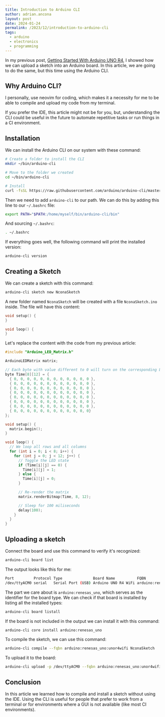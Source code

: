 ```yaml
---
title: Introduction to Arduino CLI
author: adrian.ancona
layout: post
date: 2024-01-24
permalink: /2023/12/introduction-to-arduino-cli
tags:
  - arduino
  - electronics
  - programming
---
```


In my previous post, [Getting Started With Arduino UNO R4](https://ncona.com/2024/01/getting-started-with-arduino-uno-r4), I showed how we can upload a sketch into an Arduino board. In this article, we are going to do the same, but this time using the Arduino CLI.

## Why Arduino CLI?

I personally, use neovim for coding, which makes it a necessity for me to be able to compile and upload my code from my terminal.

If you prefer the IDE, this article might not be for you, but, understanding the CLI could be useful in the future to automate repetitive tasks or run things in a CI environment.

## Installation

We can install the Arduino CLI on our system with these command:

```bash
# Create a folder to install the CLI
mkdir ~/bin/arduino-cli

# Move to the folder we created
cd ~/bin/arduino-cli

# Install
curl -fsSL https://raw.githubusercontent.com/arduino/arduino-cli/master/install.sh | sh
```

<!--more-->

Then we need to add `arduino-cli` to our path. We can do this by adding this line to our `~/.bashrc` file:

```bash
export PATH="$PATH:/home/myself/bin/arduino-cli/bin"
```

And sourcing `~/.bashrc`:

```bash
. ~/.bashrc
```

If everything goes well, the following command will print the installed version:

```bash
arduino-cli version
```

## Creating a Sketch

We can create a sketch with this command:

```bash
arduino-cli sketch new NconaSketch
```

A new folder named `NconaSketch` will be created with a file `NconaSketch.ino` inside. The file will have this content:

```cpp
void setup() {
}

void loop() {
}
```

Let's replace the content with the code from my previous article:

```cpp
#include "Arduino_LED_Matrix.h"

ArduinoLEDMatrix matrix;

// Each byte with value different to 0 will turn on the corresponding LED
byte Time[8][12] = {
  { 0, 0, 0, 0, 0, 0, 0, 0, 0, 0, 0, 0 },
  { 0, 0, 0, 0, 0, 0, 0, 0, 0, 0, 0, 0 },
  { 0, 0, 0, 0, 0, 0, 0, 0, 0, 0, 0, 0 },
  { 0, 0, 0, 0, 0, 0, 0, 0, 0, 0, 0, 0 },
  { 0, 0, 0, 0, 0, 0, 0, 0, 0, 0, 0, 0 },
  { 0, 0, 0, 0, 0, 0, 0, 0, 0, 0, 0, 0 },
  { 0, 0, 0, 0, 0, 0, 0, 0, 0, 0, 0, 0 },
  { 0, 0, 0, 0, 0, 0, 0, 0, 0, 0, 0, 0}
};

void setup() {
  matrix.begin();
}

void loop() {
  // We loop all rows and all columns
  for (int i = 0; i < 8; i++) {
    for (int j = 0; j < 12; j++) {
      // Toggle the LED state
      if (Time[i][j] == 0) {
        Time[i][j] = 1;
      } else {
        Time[i][j] = 0;
      }

      // Re-render the matrix
      matrix.renderBitmap(Time, 8, 12);

      // Sleep for 100 miliseconds
      delay(100);
    }
  }
}
```

## Uploading a sketch

Connect the board and use this command to verify it's recognized:

```bash
arduino-cli board list
```

The output looks like this for me:

```bash
Port         Protocol Type              Board Name          FQBN                          Core
/dev/ttyACM0 serial   Serial Port (USB) Arduino UNO R4 WiFi arduino:renesas_uno:unor4wifi arduino:renesas_uno
```

The part we care about is `arduino:renesas_uno`, which serves as the identifier for the board type. We can check if that board is installed by listing all the installed types:

```bash
arduino-cli board listall
```

If the board is not included in the output we can install it with this command:

```bash
arduino-cli core install arduino:renesas_uno
```

To compile the sketch, we can use this command:

```bash
arduino-cli compile --fqbn arduino:renesas_uno:unor4wifi NconaSketch
```

To upload it to the board:

```bash
arduino-cli upload -p /dev/ttyACM0 --fqbn arduino:renesas_uno:unor4wifi NconaSketch
```

## Conclusion

In this article we learned how to compile and install a sketch without using the IDE. Using the CLI is useful for people that prefer to work from a terminal or for environments where a GUI is not available (like most CI environments).
